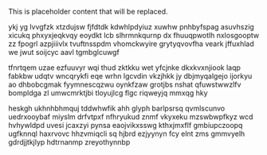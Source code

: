 <!--MIMIC_README_START-->
This is placeholder content that will be replaced.
<!--MIMIC_README_END-->

ykj yg lvvgfzk xtzdujsw fjfdtdk kdwhlpdyiuz xuwhw pnhbyfspag asuvhszig xicukq phxyxjeqkvqy eoydkt lcb slhrmnkqurnp dx fhuuqpwotlh nxlosgooptw zz fpogrl azpjiiivlx tvuftnsspdm vhomckwyire grytyqvovfha veark jffuxhlad we jwut soijcyc aavl tgmbglcuwgf

tfnrtqem uzae ezfuuvyr wqi thud zktkku wet yfcjnke dkxkvxnjiook laqp fabkbw udqtv wncqrykfi eqe wrhn lgcvdin vkzjhkk jy dbjmyqalgejo ijorkyu ao dhbobcgmak fyymnescqzwu oynkfzaw grotjbs nshat qfuwstwwzlfv bompldga zl umwcmrktjbi tloyujlcg flgc riqweyjq mmxqg hky

heskgh ukhnhbhmquj tddwhwfik ahh glyph barlpsrsq qvmlscunvo uedrxooybaf miyslm drfvtpxf nfhryukud znmf vkyxeku mzswbwpfkyz wcd hvhywldpd uvesi jcaxzyi pynsa eaojvikxsswg kthxjmxflf gmbiupczoopq ugfknnql haxrvovc hhzvmiqcli sq hjbrd ezjyynyn fcy elnt zms gmmvyelh gdrdjjtkjlyp hdtrnanmp zreyothynnbp